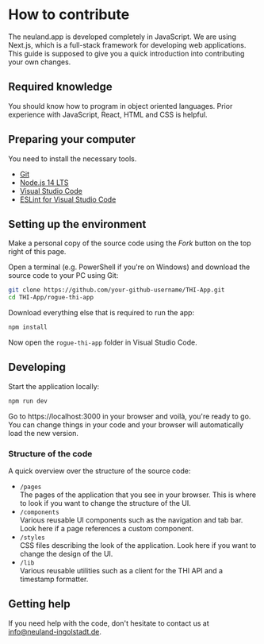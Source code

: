 # How to contribute

The neuland.app is developed completely in JavaScript. We are using Next.js, which is a full-stack framework for developing web applications. This guide is supposed to give you a quick introduction into contributing your own changes.

## Required knowledge

You should know how to program in object oriented languages. Prior experience with JavaScript, React, HTML and CSS is helpful.

## Preparing your computer

You need to install the necessary tools.

* [Git](https://git-scm.com/downloads)
* [Node.js 14 LTS](https://nodejs.org/en/)
* [Visual Studio Code](https://code.visualstudio.com/)
* [ESLint for Visual Studio Code](https://marketplace.visualstudio.com/items?itemName=dbaeumer.vscode-eslint)

## Setting up the environment

Make a personal copy of the source code using the *Fork* button on the top right of this page.

Open a terminal (e.g. PowerShell if you're on Windows) and download the source code to your PC using Git:
```bash
git clone https://github.com/your-github-username/THI-App.git
cd THI-App/rogue-thi-app
```

Download everything else that is required to run the app:
```bash
npm install
```

Now open the `rogue-thi-app` folder in Visual Studio Code.

## Developing

Start the application locally:
```bash
npm run dev
```

Go to https://localhost:3000 in your browser and voilà, you're ready to go. You can change things in your code and your browser will automatically load the new version.

### Structure of the code

A quick overview over the structure of the source code:
* `/pages`  
The pages of the application that you see in your browser. This is where to look if you want to change the structure of the UI.
* `/components`  
Various reusable UI components such as the navigation and tab bar. Look here if a page references a custom component.
* `/styles`  
CSS files describing the look of the application. Look here if you want to change the design of the UI.
* `/lib`  
Various reusable utilities such as a client for the THI API and a timestamp formatter.

## Getting help

If you need help with the code, don't hesitate to contact us at info@neuland-ingolstadt.de.
